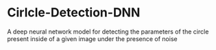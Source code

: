 # Cirlcle-Detection-DNN
A deep neural network model for detecting the parameters of the circle present inside of a given image under the presence of noise
